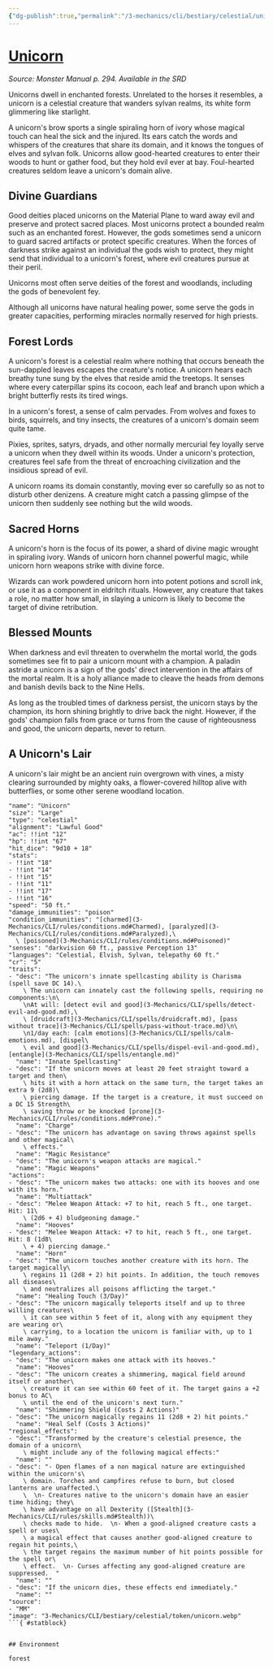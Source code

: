 ```yaml
---
{"dg-publish":true,"permalink":"/3-mechanics/cli/bestiary/celestial/unicorn/","tags":["ttrpg-cli/compendium/src/5e/mm","ttrpg-cli/monster/cr/5","ttrpg-cli/monster/environment/forest","ttrpg-cli/monster/size/large","ttrpg-cli/monster/type/celestial"]}
---
```


# [Unicorn](3-Mechanics\CLI\bestiary\celestial/unicorn.md)
*Source: Monster Manual p. 294. Available in the <span title='Systems Reference Document (5.1)'>SRD</span>*  

Unicorns dwell in enchanted forests. Unrelated to the horses it resembles, a unicorn is a celestial creature that wanders sylvan realms, its white form glimmering like starlight.

A unicorn's brow sports a single spiraling horn of ivory whose magical touch can heal the sick and the injured. Its ears catch the words and whispers of the creatures that share its domain, and it knows the tongues of elves and sylvan folk. Unicorns allow good-hearted creatures to enter their woods to hunt or gather food, but they hold evil ever at bay. Foul-hearted creatures seldom leave a unicorn's domain alive.

## Divine Guardians

Good deities placed unicorns on the Material Plane to ward away evil and preserve and protect sacred places. Most unicorns protect a bounded realm such as an enchanted forest. However, the gods sometimes send a unicorn to guard sacred artifacts or protect specific creatures. When the forces of darkness strike against an individual the gods wish to protect, they might send that individual to a unicorn's forest, where evil creatures pursue at their peril.

Unicorns most often serve deities of the forest and woodlands, including the gods of benevolent fey.

Although all unicorns have natural healing power, some serve the gods in greater capacities, performing miracles normally reserved for high priests.

## Forest Lords

A unicorn's forest is a celestial realm where nothing that occurs beneath the sun-dappled leaves escapes the creature's notice. A unicorn hears each breathy tune sung by the elves that reside amid the treetops. It senses where every caterpillar spins its cocoon, each leaf and branch upon which a bright butterfly rests its tired wings.

In a unicorn's forest, a sense of calm pervades. From wolves and foxes to birds, squirrels, and tiny insects, the creatures of a unicorn's domain seem quite tame.

Pixies, sprites, satyrs, dryads, and other normally mercurial fey loyally serve a unicorn when they dwell within its woods. Under a unicorn's protection, creatures feel safe from the threat of encroaching civilization and the insidious spread of evil.

A unicorn roams its domain constantly, moving ever so carefully so as not to disturb other denizens. A creature might catch a passing glimpse of the unicorn then suddenly see nothing but the wild woods.

## Sacred Horns

A unicorn's horn is the focus of its power, a shard of divine magic wrought in spiraling ivory. Wands of unicorn horn channel powerful magic, while unicorn horn weapons strike with divine force.

Wizards can work powdered unicorn horn into potent potions and scroll ink, or use it as a component in eldritch rituals. However, any creature that takes a role, no matter how small, in slaying a unicorn is likely to become the target of divine retribution.

## Blessed Mounts

When darkness and evil threaten to overwhelm the mortal world, the gods sometimes see fit to pair a unicorn mount with a champion. A paladin astride a unicorn is a sign of the gods' direct intervention in the affairs of the mortal realm. It is a holy alliance made to cleave the heads from demons and banish devils back to the Nine Hells.

As long as the troubled times of darkness persist, the unicorn stays by the champion, its horn shining brightly to drive back the night. However, if the gods' champion falls from grace or turns from the cause of righteousness and good, the unicorn departs, never to return.

## A Unicorn's Lair

A unicorn's lair might be an ancient ruin overgrown with vines, a misty clearing surrounded by mighty oaks, a flower-covered hilltop alive with butterflies, or some other serene woodland location.

```statblock
"name": "Unicorn"
"size": "Large"
"type": "celestial"
"alignment": "Lawful Good"
"ac": !!int "12"
"hp": !!int "67"
"hit_dice": "9d10 + 18"
"stats":
- !!int "18"
- !!int "14"
- !!int "15"
- !!int "11"
- !!int "17"
- !!int "16"
"speed": "50 ft."
"damage_immunities": "poison"
"condition_immunities": "[charmed](3-Mechanics/CLI/rules/conditions.md#Charmed), [paralyzed](3-Mechanics/CLI/rules/conditions.md#Paralyzed),\
  \ [poisoned](3-Mechanics/CLI/rules/conditions.md#Poisoned)"
"senses": "darkvision 60 ft., passive Perception 13"
"languages": "Celestial, Elvish, Sylvan, telepathy 60 ft."
"cr": "5"
"traits":
- "desc": "The unicorn's innate spellcasting ability is Charisma (spell save DC 14).\
    \ The unicorn can innately cast the following spells, requiring no components:\n\
    \nAt will: [detect evil and good](3-Mechanics/CLI/spells/detect-evil-and-good.md),\
    \ [druidcraft](3-Mechanics/CLI/spells/druidcraft.md), [pass without trace](3-Mechanics/CLI/spells/pass-without-trace.md)\n\
    \n1/day each: [calm emotions](3-Mechanics/CLI/spells/calm-emotions.md), [dispel\
    \ evil and good](3-Mechanics/CLI/spells/dispel-evil-and-good.md), [entangle](3-Mechanics/CLI/spells/entangle.md)"
  "name": "Innate Spellcasting"
- "desc": "If the unicorn moves at least 20 feet straight toward a target and then\
    \ hits it with a horn attack on the same turn, the target takes an extra 9 (2d8)\
    \ piercing damage. If the target is a creature, it must succeed on a DC 15 Strength\
    \ saving throw or be knocked [prone](3-Mechanics/CLI/rules/conditions.md#Prone)."
  "name": "Charge"
- "desc": "The unicorn has advantage on saving throws against spells and other magical\
    \ effects."
  "name": "Magic Resistance"
- "desc": "The unicorn's weapon attacks are magical."
  "name": "Magic Weapons"
"actions":
- "desc": "The unicorn makes two attacks: one with its hooves and one with its horn."
  "name": "Multiattack"
- "desc": "Melee Weapon Attack: +7 to hit, reach 5 ft., one target. Hit: 11\
    \ (2d6 + 4) bludgeoning damage."
  "name": "Hooves"
- "desc": "Melee Weapon Attack: +7 to hit, reach 5 ft., one target. Hit: 8 (1d8\
    \ + 4) piercing damage."
  "name": "Horn"
- "desc": "The unicorn touches another creature with its horn. The target magically\
    \ regains 11 (2d8 + 2) hit points. In addition, the touch removes all diseases\
    \ and neutralizes all poisons afflicting the target."
  "name": "Healing Touch (3/Day)"
- "desc": "The unicorn magically teleports itself and up to three willing creatures\
    \ it can see within 5 feet of it, along with any equipment they are wearing or\
    \ carrying, to a location the unicorn is familiar with, up to 1 mile away."
  "name": "Teleport (1/Day)"
"legendary_actions":
- "desc": "The unicorn makes one attack with its hooves."
  "name": "Hooves"
- "desc": "The unicorn creates a shimmering, magical field around itself or another\
    \ creature it can see within 60 feet of it. The target gains a +2 bonus to AC\
    \ until the end of the unicorn's next turn."
  "name": "Shimmering Shield (Costs 2 Actions)"
- "desc": "The unicorn magically regains 11 (2d8 + 2) hit points."
  "name": "Heal Self (Costs 3 Actions)"
"regional_effects":
- "desc": "Transformed by the creature's celestial presence, the domain of a unicorn\
    \ might include any of the following magical effects:"
  "name": ""
- "desc": "- Open flames of a non magical nature are extinguished within the unicorn's\
    \ domain. Torches and campfires refuse to burn, but closed lanterns are unaffected.\
    \  \n- Creatures native to the unicorn's domain have an easier time hiding; they\
    \ have advantage on all Dexterity ([Stealth](3-Mechanics/CLI/rules/skills.md#Stealth))\
    \ checks made to hide.  \n- When a good-aligned creature casts a spell or uses\
    \ a magical effect that causes another good-aligned creature to regain hit points,\
    \ the target regains the maximum number of hit points possible for the spell or\
    \ effect.  \n- Curses affecting any good-aligned creature are suppressed.  "
  "name": ""
- "desc": "If the unicorn dies, these effects end immediately."
  "name": ""
"source":
- "MM"
"image": "3-Mechanics/CLI/bestiary/celestial/token/unicorn.webp"
```{ #statblock}


## Environment

forest